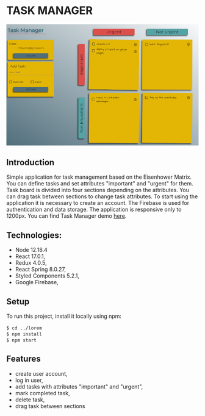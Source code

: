 # TASK MANAGER

![task-manager-photo](./src/assets/images/taskManager_view.jpg)

## Introduction

Simple application for task management based on the Eisenhower Matrix. You can define tasks and set attributes "important" and "urgent" for them.
Task board is divided into four sections depending on the attributes. You can drag task between sections to change task attributes.
To start using the application it is necessary to create an account. The Firebase is used for authentication and data storage.
The application is responsive only to 1200px. You can find Task Manager demo [here](https://mtkuchta.github.io/task-manager).

## Technologies:

- Node 12.18.4
- React 17.0.1,
- Redux 4.0.5,
- React Spring 8.0.27,
- Styled Components 5.2.1,
- Google Firebase,

## Setup

To run this project, install it locally using npm:

```
$ cd ../lorem
$ npm install
$ npm start
```

## Features

- create user account,
- log in user,
- add tasks with attributes "important" and "urgent",
- mark completed task,
- delete task,
- drag task between sections
